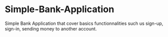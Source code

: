 # Simple-Bank-Application
Simple Bank Application that cover basics functionnalities such us sign-up, sign-in, sending money to another account.
